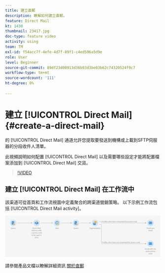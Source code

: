 ```yaml
---
title: 建立直郵
description: 瞭解如何建立直郵。
feature: Direct Mail
kt: 1430
thumbnail: 23417.jpg
doc-type: feature video
activity: using
team: TM
exl-id: f54acc7f-4efe-4d7f-89f1-c4ed596a5d9e
role: User
level: Beginner
source-git-commit: 89df23d00913d36b93d3be03b62c74320524f9c7
workflow-type: tm+mt
source-wordcount: '111'
ht-degree: 0%

---
```


# 建立 [!UICONTROL Direct Mail] {#create-a-direct-mail}

的 [!UICONTROL Direct Mail] 通道允許您提取要發送到機構或上載到SFTP伺服器的分段收件人清單。

此視頻說明如何配置 [!UICONTROL Direct Mail] 以及需要哪些設定才能將配置檔案添加到 [!UICONTROL Direct Mail] 交貨。

>[!VIDEO](https://video.tv.adobe.com/v/23417?quality=12&learn=on)

## 建立 [!UICONTROL Direct Mail] 在工作流中

該渠道可從首頁和工作流視圖中定義聚合的跨渠道營銷策略。 以下示例工作流包括 [!UICONTROL Direct Mail activity]。

![工作流影像](/help/assets/direct_mail_examplewf.png)

請參閱產品文檔以瞭解詳細資訊 [關於直郵](https://experienceleague.adobe.com/docs/campaign-standard/using/communication-channels/direct-mail/about-direct-mail.html)
